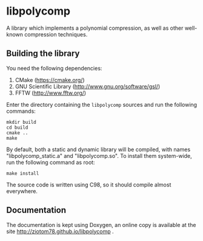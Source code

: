 # libpolycomp

A library which implements a polynomial compression, as well as other
well-known compression techniques.

## Building the library

You need the following dependencies:

1. CMake (https://cmake.org/)
2. GNU Scientific Library (http://www.gnu.org/software/gsl/)
3. FFTW (http://www.fftw.org/)

Enter the directory containing the `libpolycomp` sources and run the
following commands:

    mkdir build
    cd build
    cmake ..
    make

By default, both a static and dynamic library will be compiled, with
names "libpolycomp_static.a" and "libpolycomp.so". To install them
system-wide, run the following command as root:

    make install

The source code is written using C98, so it should compile almost
everywhere.

## Documentation

The documentation is kept using Doxygen, an online copy is available
at the site http://ziotom78.github.io/libpolycomp .
